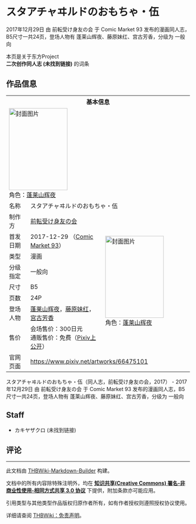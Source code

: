 # スタアチャヰルドのおもちゃ・伍

<!-- source html: G:\repos\THBWiki-Markdown-Builder\THBWikiMarkdown\Temp\main\e\e0\ns0%3A%E3%82%B9%E3%82%BF%E3%82%A2%E3%83%81%E3%83%A3%E3%83%B0%E3%83%AB%E3%83%89%E3%81%AE%E3%81%8A%E3%82%82%E3%81%A1%E3%82%83%E3%83%BB%E4%BC%8D.html -->

2017年12月29日 由 前転受け身友の会 于 Comic Market 93 发布的漫画同人志，B5尺寸一共24页，登场人物有 蓬莱山辉夜、藤原妹红、宫古芳香，分级为 一般向

本页是关于东方Project  
 **二次创作同人志 (未找到链接)** 的词条

## 作品信息

<table><tbody><tr><th colspan="3">基本信息</th></tr><tr><td class="cover-artwork-mobile" colspan="2"><a href="./文件-スタアチャヰルドのおもちゃ・伍封面.jpg.md" class="image" title="封面图片"><img alt="封面图片" src="https://upload.thwiki.cc/thumb/8/87/%E3%82%B9%E3%82%BF%E3%82%A2%E3%83%81%E3%83%A3%E3%83%B0%E3%83%AB%E3%83%89%E3%81%AE%E3%81%8A%E3%82%82%E3%81%A1%E3%82%83%E3%83%BB%E4%BC%8D%E5%B0%81%E9%9D%A2.jpg/160px-%E3%82%B9%E3%82%BF%E3%82%A2%E3%83%81%E3%83%A3%E3%83%B0%E3%83%AB%E3%83%89%E3%81%AE%E3%81%8A%E3%82%82%E3%81%A1%E3%82%83%E3%83%BB%E4%BC%8D%E5%B0%81%E9%9D%A2.jpg" decoding="async" loading="lazy" width="160" height="224" srcset="https://upload.thwiki.cc/thumb/8/87/%E3%82%B9%E3%82%BF%E3%82%A2%E3%83%81%E3%83%A3%E3%83%B0%E3%83%AB%E3%83%89%E3%81%AE%E3%81%8A%E3%82%82%E3%81%A1%E3%82%83%E3%83%BB%E4%BC%8D%E5%B0%81%E9%9D%A2.jpg/240px-%E3%82%B9%E3%82%BF%E3%82%A2%E3%83%81%E3%83%A3%E3%83%B0%E3%83%AB%E3%83%89%E3%81%AE%E3%81%8A%E3%82%82%E3%81%A1%E3%82%83%E3%83%BB%E4%BC%8D%E5%B0%81%E9%9D%A2.jpg 1.5x, https://upload.thwiki.cc/thumb/8/87/%E3%82%B9%E3%82%BF%E3%82%A2%E3%83%81%E3%83%A3%E3%83%B0%E3%83%AB%E3%83%89%E3%81%AE%E3%81%8A%E3%82%82%E3%81%A1%E3%82%83%E3%83%BB%E4%BC%8D%E5%B0%81%E9%9D%A2.jpg/320px-%E3%82%B9%E3%82%BF%E3%82%A2%E3%83%81%E3%83%A3%E3%83%B0%E3%83%AB%E3%83%89%E3%81%AE%E3%81%8A%E3%82%82%E3%81%A1%E3%82%83%E3%83%BB%E4%BC%8D%E5%B0%81%E9%9D%A2.jpg 2x" data-file-width="572" data-file-height="800"></a><div class="cover-char">角色：<a href="./蓬莱山辉夜.md" title="蓬莱山辉夜">蓬莱山辉夜</a></div></td>
</tr><tr><td class="label">名称</td><td colspan="2"> スタアチャヰルドのおもちゃ・伍 </td></tr><tr><td class="label">制作方</td><td><a href="./前転受け身友の会.md" title="前転受け身友の会">前転受け身友の会</a></td><td class="cover-artwork" rowspan="8" style="min-width:224px;"><a href="./文件-スタアチャヰルドのおもちゃ・伍封面.jpg.md" class="image" title="封面图片"><img alt="封面图片" src="https://upload.thwiki.cc/thumb/8/87/%E3%82%B9%E3%82%BF%E3%82%A2%E3%83%81%E3%83%A3%E3%83%B0%E3%83%AB%E3%83%89%E3%81%AE%E3%81%8A%E3%82%82%E3%81%A1%E3%82%83%E3%83%BB%E4%BC%8D%E5%B0%81%E9%9D%A2.jpg/160px-%E3%82%B9%E3%82%BF%E3%82%A2%E3%83%81%E3%83%A3%E3%83%B0%E3%83%AB%E3%83%89%E3%81%AE%E3%81%8A%E3%82%82%E3%81%A1%E3%82%83%E3%83%BB%E4%BC%8D%E5%B0%81%E9%9D%A2.jpg" decoding="async" loading="lazy" width="160" height="224" srcset="https://upload.thwiki.cc/thumb/8/87/%E3%82%B9%E3%82%BF%E3%82%A2%E3%83%81%E3%83%A3%E3%83%B0%E3%83%AB%E3%83%89%E3%81%AE%E3%81%8A%E3%82%82%E3%81%A1%E3%82%83%E3%83%BB%E4%BC%8D%E5%B0%81%E9%9D%A2.jpg/240px-%E3%82%B9%E3%82%BF%E3%82%A2%E3%83%81%E3%83%A3%E3%83%B0%E3%83%AB%E3%83%89%E3%81%AE%E3%81%8A%E3%82%82%E3%81%A1%E3%82%83%E3%83%BB%E4%BC%8D%E5%B0%81%E9%9D%A2.jpg 1.5x, https://upload.thwiki.cc/thumb/8/87/%E3%82%B9%E3%82%BF%E3%82%A2%E3%83%81%E3%83%A3%E3%83%B0%E3%83%AB%E3%83%89%E3%81%AE%E3%81%8A%E3%82%82%E3%81%A1%E3%82%83%E3%83%BB%E4%BC%8D%E5%B0%81%E9%9D%A2.jpg/320px-%E3%82%B9%E3%82%BF%E3%82%A2%E3%83%81%E3%83%A3%E3%83%B0%E3%83%AB%E3%83%89%E3%81%AE%E3%81%8A%E3%82%82%E3%81%A1%E3%82%83%E3%83%BB%E4%BC%8D%E5%B0%81%E9%9D%A2.jpg 2x" data-file-width="572" data-file-height="800"></a><div class="cover-char">角色：<a href="./蓬莱山辉夜.md" title="蓬莱山辉夜">蓬莱山辉夜</a></div></td>
</tr><tr><td class="label">首发日期</td><td>2017-12-29&#160;（<a href="/展会作品列表?e=Comic+Market%2393">Comic Market 93</a>）</td></tr><tr><td class="label">类型</td><td>漫画</td></tr><tr><td class="label">分级指定</td><td>一般向</td></tr><tr><td class="label">尺寸</td><td>B5</td></tr><tr><td class="label">页数</td><td>24P</td></tr><tr><td class="label">登场人物</td><td><a href="./蓬莱山辉夜.md" title="蓬莱山辉夜">蓬莱山辉夜</a>，<a href="./藤原妹红.md" title="藤原妹红">藤原妹红</a>，<a href="./宫古芳香.md" title="宫古芳香">宫古芳香</a></td></tr><tr><td class="label">售价</td><td>会场售价：300日元<br>通贩售价：免费（<a rel="nofollow" class="external text" href="https://www.pixiv.net/artworks/67102031">Pixiv上公开</a>）</td></tr>
<tr><td class="label">官网页面</td><td colspan="2"><a rel="nofollow" class="external free" href="https://www.pixiv.net/artworks/66475101">https://www.pixiv.net/artworks/66475101</a></td></tr></tbody></table>

スタアチャヰルドのおもちゃ・伍（同人志，前転受け身友の会，2017） - 2017年12月29日 由 前転受け身友の会 于 Comic Market 93 发布的漫画同人志，B5尺寸一共24页，登场人物有 蓬莱山辉夜、藤原妹红、宫古芳香，分级为 一般向

## Staff
- カキヤザクロ (未找到链接)


## 评论




---

此文档由 [THBWiki-Markdown-Builder](https://github.com/Delsin-Yu/THBWiki-Markdown-Builder) 构建。

文档中的所有内容除特殊注明外，均在 [**知识共享(Creative Commons) 署名-非商业性使用-相同方式共享 3.0 协议**](https://creativecommons.org/licenses/by-sa/3.0/deed.zh-hans) 下提供，附加条款亦可能应用。

引用类型与其他类型作品版权归原作者所有，如有作者授权则遵照授权协议使用。

详细请查阅 [THBWiki：免责声明](https://thbwiki.cc/THBWiki:%E5%85%8D%E8%B4%A3%E5%A3%B0%E6%98%8E)。

